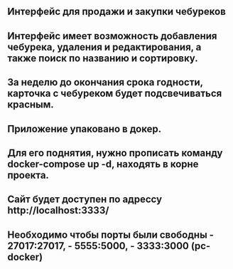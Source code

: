 ## Интерфейс для продажи и закупки чебуреков
## Интерфейс имеет возможность добавления чебурека, удаления и редактирования, а также поиск по названию и сортировку.
## За неделю до окончания срока годности, карточка с чебуреком будет подсвечиваться красным.

## Приложение упаковано в докер.
## Для его поднятия, нужно прописать команду docker-compose up -d, находять в корне проекта.
## Сайт будет доступен по адрессу http://localhost:3333/
## Необходимо чтобы порты были свободны - 27017:27017, - 5555:5000, - 3333:3000 (pc-docker)
